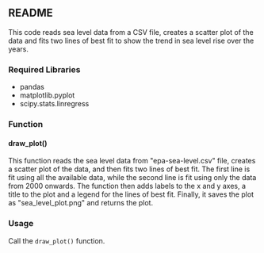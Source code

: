 ## README

This code reads sea level data from a CSV file, creates a scatter plot of the data and fits two lines of best fit to show the trend in sea level rise over the years.

### Required Libraries

- pandas
- matplotlib.pyplot
- scipy.stats.linregress

### Function

#### draw_plot()

This function reads the sea level data from "epa-sea-level.csv" file, creates a scatter plot of the data, and then fits two lines of best fit. The first line is fit using all the available data, while the second line is fit using only the data from 2000 onwards. The function then adds labels to the x and y axes, a title to the plot and a legend for the lines of best fit. Finally, it saves the plot as "sea_level_plot.png" and returns the plot.

### Usage

Call the `draw_plot()` function.